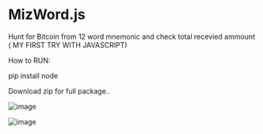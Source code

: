 # MizWord.js
Hunt for Bitcoin from 12 word mnemonic and check total recevied ammount ( MY FIRST TRY WITH JAVASCRIPT)

How to RUN:

pip install node

Download zip for full package..

![image](https://user-images.githubusercontent.com/88630056/131036466-749e8b8e-aed0-454c-a37d-97496aaa1274.png)

![image](https://user-images.githubusercontent.com/88630056/131036768-990b1b31-7efc-4117-838f-f88cacff56b5.png)

